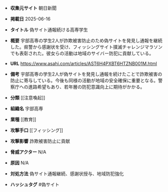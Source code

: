 - **収集元サイト**
朝日新聞

- **掲載日**
2025-06-16

- **タイトル**
偽サイト通報続ける高専学生

- **概要**
宇部高専の学生2人が詐欺被害防止のため偽サイトを発見し通報を継続した。県警から感謝状を受け、フィッシングサイト撲滅チャレンジマラソンでも表彰された。彼女らの活動は地域のサイバー防犯に貢献している。

- **URL**
https://www.asahi.com/articles/AST6H4PXBT6HTZNB001M.html

- **備考**
宇部高専の学生2人が偽サイトを発見し通報を続けたことで詐欺被害の防止に寄与している。今後も同様の活動が地域の安全確保に重要となる。警察庁への進路希望もあり、若年層の防犯意識向上に期待がかかる。

- **分類**
[[注意喚起]]

- **組織名**
宇部高専

- **業種**
[[教育]]

- **攻撃手口**
[[フィッシング]]

- **攻撃影響**
詐欺被害防止に貢献

- **脅威アクター**
N/A

- **原因**
N/A

- **対処方法**
偽サイト通報継続、感謝状授与、地域防犯強化

- **ハッシュタグ**
#偽サイト
